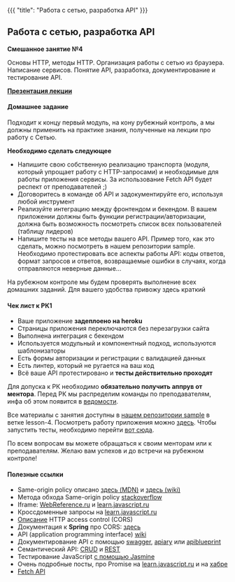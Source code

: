 {{{
	"title": "Работа с сетью, разработка API"
}}}

## Работа с сетью, разработка API
__Смешанное занятие №4__

Основы HTTP, методы HTTP. Организация работы с сетью из браузера. Написание сервисов. Понятие API, разработка, документирование и тестирование API.

__[Презентация лекции](/slides/s4)__

#### Домашнее задание

Подходит к концу первый модуль, на кону рубежный контроль, а мы должны применить на практике знания, полученные на лекции про работу с Сетью.

**Необходимо сделать следующее**

- Напишите свою собственную реализацию транспорта (модуля, который упрощает работу с HTTP-запросами) и необходимые для работы приложения сервисы. За использование Fetch API будет респект от преподавателей ;)
- Договоритесь в команде об API и задокументируйте его, используя любой инструмент
- Реализуйте интеграцию между фронтендом и бекендом. В вашем приложении должны быть функции регистрации/авторизации, должна быть возможность посмотреть список всех пользователей (таблицу лидеров)
- Напишите тесты на все методы вашего API. Пример того, как это сделать, можно посмотреть в нашем репозитории sample. Необходимо протестировать все аспекты работы API: коды ответов, формат запросов и ответов, возвращаемые ошибки в случаях, когда отправляются неверные данные...

На рубежном контроле мы будем проверять выполнение всех домашних заданий. Для вашего удобства привожу здесь краткий

#### Чек лист к РК1

- Ваше приложение **задеплоено на heroku**
- Страницы приложения переключаются без перезагрузки сайта
- Выполнена интеграция с бекендом
- Используется модульный и компонентный подход, используются шаблонизаторы
- Есть формы авторизации и регистрации с валидацией данных
- Есть линтер, который не ругается на ваш код
- Всё ваше API протестировано и **тесты действительно проходят**

Для допуска к РК необходимо **обязательно получить аппрув от ментора**. Перед РК мы распределим команды по преподавателям, инфа об этом появится в [ведомости](https://goo.gl/Qh7N9T).

Все материалы с занятия доступны в [нашем репозитории sample](https://github.com/frontend-park-mail-ru/sample/tree/lesson-4) в ветке lesson-4. Посмотреть работу приложения можно [здесь](https://sample-frontend.herokuapp.com/). Чтобы запустить тесты, необходимо перейти [вот сюда](https://sample-frontend.herokuapp.com/tests.html).

По всем вопросам вы можете обращаться к своим менторам или к преподавателям. Желаю вам успехов и до встречи на рубежном контроле!

#### Полезные ссылки

<ul lang="en">
			<li>Same-origin policy описано <a href="https://developer.mozilla.org/en-US/docs/Web/Security/Same-origin_policy" target="_blank">здесь (MDN)</a> и <a href="https://en.wikipedia.org/wiki/Same-origin_policy" target="_blank">здесь (wiki)</a></li>
			<li>Метода обхода Same-origin policy <a href="http://stackoverflow.com/questions/3076414/ways-to-circumvent-the-same-origin-policy" target="_blank">stackoverflow</a></li>
			<li>Iframe: <a href="https://webref.ru/html/iframe" target="_blank">WebReference.ru</a> и <a href="https://learn.javascript.ru/same-origin-policy" target="_blank">learn.javascript.ru</a></li>
			<li>Кроссдоменные запросы на <a href="https://learn.javascript.ru/xhr-crossdomain" target="_blank">learn.javascript.ru</a></li>
			<li><a href="https://developer.mozilla.org/en-US/docs/Web/HTTP/Access_control_CORS" target="_blank">Описание</a> HTTP access control (CORS)</li>
			<li>Документация к <strong>Spring</strong> про CORS: <a href="https://spring.io/blog/2015/06/08/cors-support-in-spring-framework" target="_blank">здесь</a></li>
			<li>API (application programming interface) <a href="https://en.wikipedia.org/wiki/Application_programming_interface" target="_blank">wiki</a></li>
			<li>Документирование API с помощью <a href="http://swagger.io/" target="_blank">swagger</a>, <a href="https://apiary.io/" target="_blank">apiary</a> или <a href="https://apiblueprint.org/" target="_blank">apiblueprint</a></li>
			<li>Семантический API: <a href="https://en.wikipedia.org/wiki/Create,_read,_update_and_delete" target="_blank">CRUD</a> и <a href="http://www.ibm.com/developerworks/ru/library/ws-restfu/" target="_blank">REST</a></li>
			<li>Тестирование JavaScript <a href="https://jasmine.github.io/" target="_blank">с помощью Jasmine</a></li>
            <li>Очень подробные посты, про Promise на <a href="https://learn.javascript.ru/promise" target="_blank">learn.javascript.ru</a> и на <a href="https://habrahabr.ru/post/209662/" target="_blank">хабре</a></li>
			<li><a href="https://learn.javascript.ru/fetch" target="_blank">Fetch API</a></li>
</ul>
